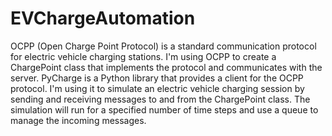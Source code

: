 # EVChargeAutomation
OCPP (Open Charge Point Protocol) is a standard communication protocol for electric vehicle charging stations. I'm using OCPP to create a ChargePoint class that implements the protocol and communicates with the server. PyCharge is a Python library that provides a client for the OCPP protocol. I'm using it to simulate an electric vehicle charging session by sending and receiving messages to and from the ChargePoint class. The simulation will run for a specified number of time steps and use a queue to manage the incoming messages.
